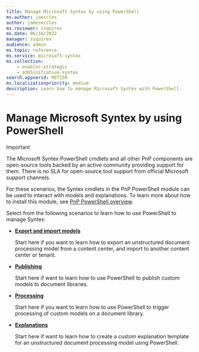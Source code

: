 ```yaml
---
title: Manage Microsoft Syntex by using PowerShell
ms.author: jaeccles
author: jameseccles
ms.reviewer: ssquires
ms.date: 06/18/2022
manager: ssquires
audience: admin
ms.topic: reference
ms.service: microsoft-syntex
ms.collection: 
    - enabler-strategic
    - m365initiative-syntex
search.appverid: MET150
ms.localizationpriority: medium
description: Learn how to manage Microsoft Syntex with PowerShell.
---
```


# Manage Microsoft Syntex by using PowerShell

> [!IMPORTANT]
> The Microsoft Syntex PowerShell cmdlets and all other PnP components are open-source tools backed by an active community providing support for them. There is no SLA for open-source tool support from official Microsoft support channels.

For these scenarios, the Syntex cmdlets in the PnP PowerShell module can be used to interact with models and explanations. To learn more about how to install this module, see [PnP PowerShell overview](/powershell/sharepoint/sharepoint-pnp/sharepoint-pnp-cmdlets).

Select from the following scenarios to learn how to use PowerShell to manage Syntex:

- [**Export and import models**](powershell-syntex-import-export.md)

    Start here if you want to learn how to export an unstructured document processing model from a content center, and import to another content center or tenant.

- [**Publishing**](powershell-syntex-publishing.md)

    Start here if want to learn how to use PowerShell to publish custom models to document libraries.

- [**Processing**](powershell-syntex-processing.md)

    Start here if you want to learn how to use PowerShell to trigger processing of custom models on a document library.

- [**Explanations**](powershell-syntex-explanations.md)

    Start here if want to learn how to create a custom explanation template for an unstructured document processing model using PowerShell.
